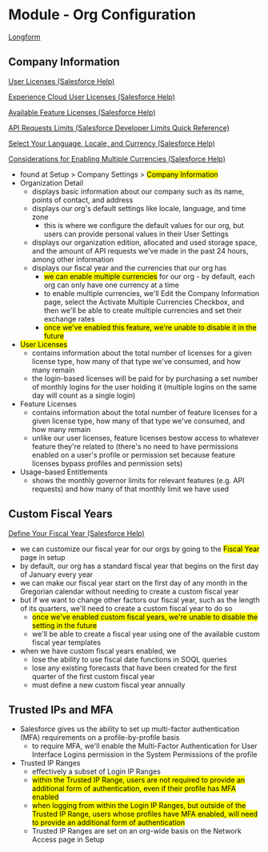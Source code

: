 # Module - Org Configuration

[Longform](<./LFOrg Configuration.md>)

## Company Information

[User Licenses (Salesforce Help)](https://help.salesforce.com/articleView?err=1&id=users_understanding_license_types.htm&type=5)

[Experience Cloud User Licenses (Salesforce Help)](https://help.salesforce.com/articleView?id=users_license_types_communities.htm&type=5)

[Available Feature Licenses (Salesforce Help)](https://help.salesforce.com/articleView?err=1&id=users_feature_licenses_available.htm&type=5)

[API Requests Limits (Salesforce Developer Limits Quick Reference)](https://developer.salesforce.com/docs/atlas.en-us.206.0.salesforce_app_limits_cheatsheet.meta/salesforce_app_limits_cheatsheet/salesforce_app_limits_platform_api.htm)

[Select Your Language, Locale, and Currency (Salesforce Help)](https://help.salesforce.com/articleView?id=admin_language_locale_currency.htm&type=5)

[Considerations for Enabling Multiple Currencies (Salesforce Help)](https://help.salesforce.com/articleView?id=admin_enable_multicurrency_implications.htm&type=5)

- found at Setup > Company Settings > <mark>Company Information</mark>
- Organization Detail
    - displays basic information about our company such as its name, points of contact, and address
    - displays our org's default settings like locale, language, and time zone
        - this is where we configure the default values for our org, but users can provide personal values in their User Settings
    - displays our organization edition, allocated and used storage space, and the amount of API requests we've made in the past 24 hours, among other information
    - displays our fiscal year and the currencies that our org has
        - <mark>we can enable multiple currencies</mark> for our org - by default, each org can only have one currency at a time
        - to enable multiple currencies, we'll Edit the Company Information page, select the Activate Multiple Currencies Checkbox, and then we'll be able to create multiple currencies and set their exchange rates
        - <mark>once we've enabled this feature, we're unable to disable it in the future</mark>
- <mark>User Licenses</mark>
    - contains information about the total number of licenses for a given license type, how many of that type we've consumed, and how many remain
    - the login-based licenses will be paid for by purchasing a set number of monthly logins for the user holding it (multiple logins on the same day will count as a single login)
- Feature Licenses
    - contains information about the total number of feature licenses for a given license type, how many of that type we've consumed, and how many remain
    - unlike our user licenses, feature licenses bestow access to whatever feature they're related to (there's no need to have permissions enabled on a user's profile or permission set because feature licenses bypass profiles and permission sets)
- Usage-based Entitlements
    - shows the monthly governor limits for relevant features (e.g. API requests) and how many of that monthly limit we have used

## Custom Fiscal Years

[Define Your Fiscal Year (Salesforce Help)](https://help.salesforce.com/articleView?id=admin_about_cfy.htm&type=5)

- we can customize our fiscal year for our orgs by going to the <mark>Fiscal Year</mark> page in setup
- by default, our org has a standard fiscal year that begins on the first day of January every year
- we can make our fiscal year start on the first day of any month in the Gregorian calendar without needing to create a custom fiscal year
- but if we want to change other factors our fiscal year, such as the length of its quarters, we'll need to create a custom fiscal year to do so
    - <mark>once we've enabled custom fiscal years, we're unable to disable the setting in the future</mark>
    - we'll be able to create a fiscal year using one of the available custom fiscal year templates
- when we have custom fiscal years enabled, we
    - lose the ability to use fiscal date functions in SOQL queries
    - lose any existing forecasts that have been created for the first quarter of the first custom fiscal year
    - must define a new custom fiscal year annually
 
## Trusted IPs and MFA

- Salesforce gives us the ability to set up multi-factor authentication (MFA) requirements on a profile-by-profile basis
    - to require MFA, we'll enable the Multi-Factor Authentication for User Interface Logins permission in the System Permissions of the profile
- Trusted IP Ranges
    - effectively a subset of Login IP Ranges
    - <mark>within the Trusted IP Range, users are not required to provide an additional form of authentication, even if their profile has MFA enabled</mark>
    - <mark>when logging from within the Login IP Ranges, but outside of the Trusted IP Range, users whose profiles have MFA enabled, will need to provide an additional form of authentication</mark>
    - Trusted IP Ranges are set on an org-wide basis on the Network Access page in Setup
